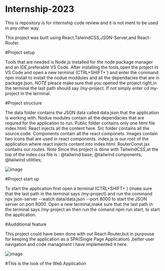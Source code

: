 # Internship-2023
This is repository is for internship code review and it is not ment to be used in any other way.

This project was built using React,TalwindCSS,JSON-Server,and React-Router.

#Project setup

Tools that are needed is Node.js installed for the node package manager and an IDE,preferable VS Code.
After installing the tools,open the project in VS Code and open a new terminal (CTRL+SHIFT+`) 
and enter the command npm install to install the nodue moddules
and all the dependacies that are in package.json.
*NOTE* pleace make sure that you opened the project right,in the terminal the last path should say /my-project.
If not simply enter cd my-project in the terminal.

#Project structure

The data folder contains the JSON data called data.json that the application is working with.
Nodue modules contain all the dependacies that are requred for the application to run.
Public folder contains only one html file index.html.
React injects all the content here.
Src folder contains all the source code.
Components contain all the react componets.
Images contain two icons that are used in react components.
index.js is our root of the application where react injects content into index.html.
RouterConst.jsx contains our routes.
*Note*
Since this project is done with TailwindCSS,at the top of the index.css file is :
@tailwind base;
@tailwind components;
@tailwind utilities;



![image](https://user-images.githubusercontent.com/127392785/224554190-53314c00-e2fe-4fbd-a013-45cce1e4511a.png)


#Project start up

To start the application first open a terminal (CTRL+SHIFT+`) 
(make sure that the last path in the terminal says /my-project)
and run the command npx json-server --watch data/data.json --port 8000
to start the JSON server on port 8000.
Open a new terminal,make sure that the last path in the terminal says /my-project
an then run the comand npm run start, to start the application.

#Audditional feature

This project could have been done with out React-Router,but in purpouse for keeping the application
as a SPA(Single Page Application) ,better user navigation and code managment i have implemented it here.


![image](https://user-images.githubusercontent.com/127392785/224556314-a8400b5f-014f-42ed-9729-2987a1e049ce.png)

#This is the look of the Web Application

